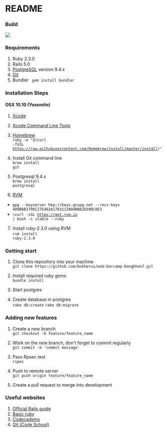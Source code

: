 # README

### Build
![](https://travis-ci.org/bokherus/web-barcamp-bangkhen7.svg?branch=development)

### Requirements
1. Ruby 2.3.0
2. Rails 5.0 
3. [PostgreSQL](http://www.postgresql.org/) version 9.4.x
4. [Git](https://git-scm.com/book/en/v2/Getting-Started-Installing-Git)
5. Bundler ` gem install bundler`
  
### Installation Steps
#### OSX 10.10 (Yosemite)

1. [Xcode](https://developer.apple.com/xcode/downloads/)
2. [Xcode Command Line Tools](https://developer.apple.com/downloads/)
3. [Homebrew](http://brew.sh/)<br /><code>ruby -e "$(curl -fsSL https://raw.githubusercontent.com/Homebrew/install/master/install)"</code>

4. Install Git command line<br/><code>brew install git</code>
5. Postgresql 9.4.x<br/><code>brew install postgresql</code>

6. [RVM](https://rvm.io/)
  * <code>gpg --keyserver hkp://keys.gnupg.net --recv-keys 409B6B1796C275462A1703113804BB82D39DC0E3</code>
  * <code>\curl -sSL https://get.rvm.io | bash -s stable --ruby</code>

7. Install ruby-2.3.0 using RVM<br/><code>rvm install ruby-2.3.0</code>


### Getting start
1. Clone this repository into your machine
<br/> `git clone https://github.com/bokherus/web-barcamp-bangkhen7.git`

2. Install required ruby gems
<br/> `bundle install`

3. Start postgres
4. Create database in postgres
<br/>`rake db:create`
     `rake db:migrate`


### Adding new features
1. Create a new branch
<br/> `git checkout -b feature/feature_name`
  
2. Work on the new branch, don't forget to commit regularly
<br/> `git commit -m 'commit message'`

3. Pass Rpsec test
<br/> `rspec`
  
4. Push to remote server
<br/> `git push origin feature/feature_name`
  
5. Create a pull request to merge into development

### Useful websites
1. [Official Rails guide](http://guides.rubyonrails.org/)
2. [Basic ruby](http://tryruby.org/levels/1/challenges/0)
3. [Codecademy](https://www.codecademy.com/)
4. [Git (Code School)](https://try.github.io/levels/1/challenges/1)
